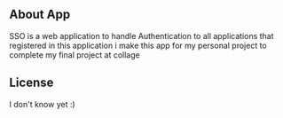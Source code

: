 ## About App

SSO is a web application to handle Authentication to all applications that registered in this application 
i make this app for my personal project to complete my final project at collage

## License

I don't know yet :)
